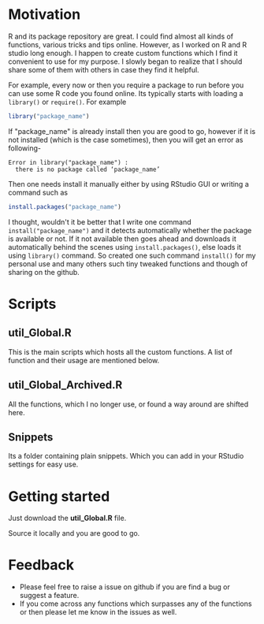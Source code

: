 # Motivation
R and its package repository are great. I could find almost all kinds of functions, various tricks and tips online. However, as I worked on R  and R studio long enough. I happen to create custom functions which I find it convenient to use for my purpose. I slowly began to realize that I should share some of them with others in case they find it helpful.

For example, every now or then you require a package to run before you can use some R code you found online. Its typically starts with loading a `library()` or `require()`. For example

```R
library("package_name")
```

If "package_name" is already install then you are good to go, however if it is not installed (which is the case sometimes), then you will get an error as following-

```pseudocode
Error in library("package_name") : 
  there is no package called ‘package_name’
```

 Then one needs install it manually either by using RStudio GUI or writing a command such as 

```R
install.packages("package_name")
```

I thought, wouldn't it be better that I write one command `install("package_name")` and it detects automatically whether the package is available or not. If it not available then goes ahead and downloads it automatically behind the scenes using `install.packages()`, else loads it using `library()` command. So created one such command `install()` for my personal use and many others such tiny tweaked functions and though of sharing on the github.

# Scripts

## **util_Global.R**

This is the main scripts which hosts all the custom functions. A list of function and their usage are mentioned below.

## util_Global_Archived.R

All the functions, which I no longer use, or found a way around are shifted here.

## Snippets

Its a folder containing plain snippets. Which you can add in your RStudio settings for easy use.

# Getting started

Just download the **util_Global.R** file. 

Source it locally and you are good to go.

# Feedback

- Please feel free to raise a issue on github if you are find a bug or suggest a feature.
- If you come across any  functions which surpasses any of the functions or then please let me know in the issues as well.